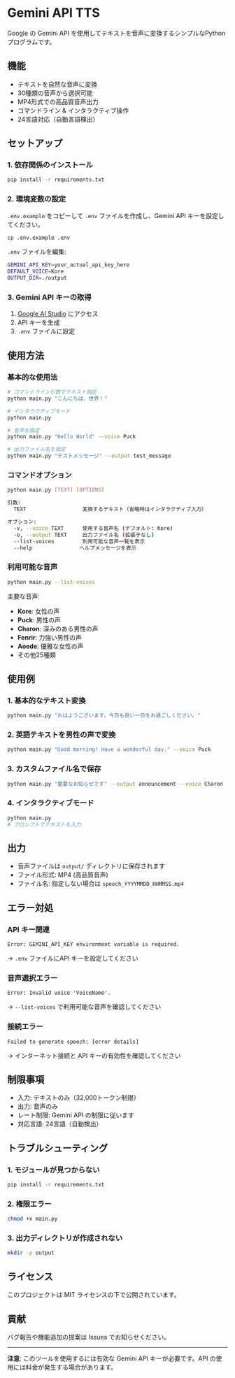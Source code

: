 # Gemini API TTS

Google の Gemini API を使用してテキストを音声に変換するシンプルなPythonプログラムです。

## 機能

- テキストを自然な音声に変換
- 30種類の音声から選択可能
- MP4形式での高品質音声出力
- コマンドライン & インタラクティブ操作
- 24言語対応（自動言語検出）

## セットアップ

### 1. 依存関係のインストール

```bash
pip install -r requirements.txt
```

### 2. 環境変数の設定

`.env.example` をコピーして `.env` ファイルを作成し、Gemini API キーを設定してください。

```bash
cp .env.example .env
```

`.env` ファイルを編集:
```bash
GEMINI_API_KEY=your_actual_api_key_here
DEFAULT_VOICE=Kore
OUTPUT_DIR=./output
```

### 3. Gemini API キーの取得

1. [Google AI Studio](https://aistudio.google.com/) にアクセス
2. API キーを生成
3. `.env` ファイルに設定

## 使用方法

### 基本的な使用法

```bash
# コマンドライン引数でテキスト指定
python main.py "こんにちは、世界！"

# インタラクティブモード
python main.py

# 音声を指定
python main.py "Hello World" --voice Puck

# 出力ファイル名を指定
python main.py "テストメッセージ" --output test_message
```

### コマンドオプション

```bash
python main.py [TEXT] [OPTIONS]

引数:
  TEXT                  変換するテキスト（省略時はインタラクティブ入力）

オプション:
  -v, --voice TEXT      使用する音声名 (デフォルト: Kore)
  -o, --output TEXT     出力ファイル名 (拡張子なし)
  --list-voices         利用可能な音声一覧を表示
  --help               ヘルプメッセージを表示
```

### 利用可能な音声

```bash
python main.py --list-voices
```

主要な音声:
- **Kore**: 女性の声
- **Puck**: 男性の声
- **Charon**: 深みのある男性の声
- **Fenrir**: 力強い男性の声
- **Aoede**: 優雅な女性の声
- その他25種類

## 使用例

### 1. 基本的なテキスト変換

```bash
python main.py "おはようございます。今日も良い一日をお過ごしください。"
```

### 2. 英語テキストを男性の声で変換

```bash
python main.py "Good morning! Have a wonderful day." --voice Puck
```

### 3. カスタムファイル名で保存

```bash
python main.py "重要なお知らせです" --output announcement --voice Charon
```

### 4. インタラクティブモード

```bash
python main.py
# プロンプトでテキストを入力
```

## 出力

- 音声ファイルは `output/` ディレクトリに保存されます
- ファイル形式: MP4 (高品質音声)
- ファイル名: 指定しない場合は `speech_YYYYMMDD_HHMMSS.mp4`

## エラー対処

### API キー関連

```
Error: GEMINI_API_KEY environment variable is required.
```
→ `.env` ファイルにAPI キーを設定してください

### 音声選択エラー

```
Error: Invalid voice 'VoiceName'.
```
→ `--list-voices` で利用可能な音声を確認してください

### 接続エラー

```
Failed to generate speech: [error details]
```
→ インターネット接続と API キーの有効性を確認してください

## 制限事項

- 入力: テキストのみ（32,000トークン制限）
- 出力: 音声のみ
- レート制限: Gemini API の制限に従います
- 対応言語: 24言語（自動検出）

## トラブルシューティング

### 1. モジュールが見つからない

```bash
pip install -r requirements.txt
```

### 2. 権限エラー

```bash
chmod +x main.py
```

### 3. 出力ディレクトリが作成されない

```bash
mkdir -p output
```

## ライセンス

このプロジェクトは MIT ライセンスの下で公開されています。

## 貢献

バグ報告や機能追加の提案は Issues でお知らせください。

---

**注意**: このツールを使用するには有効な Gemini API キーが必要です。API の使用には料金が発生する場合があります。